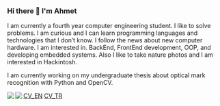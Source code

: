 ### Hi there 👋  I'm Ahmet

<p>
  I am currently a fourth year computer engineering student. I like to solve problems. I am curious and I can learn programming languages and technologies that I don’t know. I follow the news about new computer hardware. I am interested in. BackEnd, FrontEnd development, OOP, and developing embedded systems. Also I like to take nature photos and I am interested in Hackintosh.
  
  I am currently working on my undergraduate thesis about optical mark recognition with Python and OpenCV.
<p> 
<a >
  <img align="left" src="https://github-readme-stats.vercel.app/api?username=ahmetkkn07&count_private=true&show_icons=true" />
</a><a>
  <img align="left" src="https://github-readme-stats.vercel.app/api/top-langs/?username=ahmetkkn07" />
</a>

[CV_EN](https://github.com/ahmetkkn07/ahmetkkn07/blob/main/CV/Ahmet%20KO%CC%88KEN%20CV%20EN.pdf)
[CV_TR](https://github.com/ahmetkkn07/ahmetkkn07/blob/main/CV/Ahmet%20KO%CC%88KEN%20CV%20TR.pdf)
